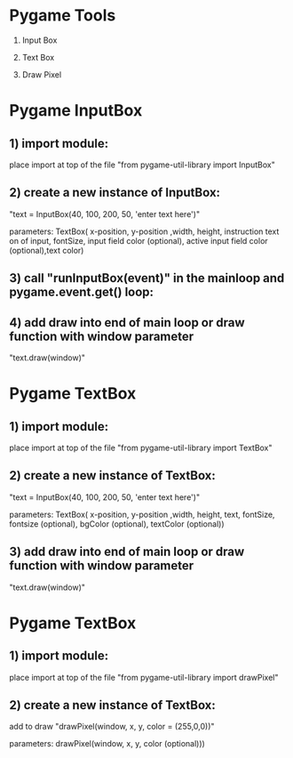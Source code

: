 # Pygame Tools
1) Input Box

2) Text Box

3) Draw Pixel

# Pygame InputBox

## 1) import module:

place import at top of the file
"from pygame-util-library import InputBox"

## 2) create a new instance of InputBox:

"text = InputBox(40, 100, 200, 50, 'enter text here')"

parameters:
TextBox( x-position, y-position ,width, height, instruction text on of input, fontSize, input field color (optional), active input field color (optional),text color)

## 3) call "runInputBox(event)" in the mainloop and pygame.event.get() loop:


## 4) add draw into end of main loop or draw function with window parameter

"text.draw(window)"


# Pygame TextBox

## 1) import module:

place import at top of the file
"from pygame-util-library import TextBox"

## 2) create a new instance of TextBox:

"text = InputBox(40, 100, 200, 50, 'enter text here')"

parameters:
TextBox( x-position, y-position ,width, height, text, fontSize, fontsize (optional), bgColor (optional), textColor (optional))

## 3) add draw into end of main loop or draw function with window parameter

"text.draw(window)"



# Pygame TextBox

## 1) import module:

place import at top of the file
"from pygame-util-library import drawPixel"

## 2) create a new instance of TextBox:

add to draw "drawPixel(window, x, y, color = (255,0,0))"

parameters:
drawPixel(window, x, y, color (optional)))


